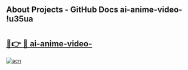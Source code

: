 ## About Projects - GitHub Docs ai-anime-video- !u35ua

# <h2><a href="https://andorid.site?title=ai-anime-video-&ref=13PRO">🔗👉 🔴 ai-anime-video-</a></h2>

[![acn](https://github.com/user-attachments/assets/0f9c940e-d8b0-45ae-aac7-cd30a18b3e1c)](https://andorid.site?title=ai-anime-video-&ref=13PRO)

